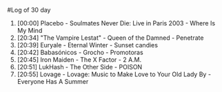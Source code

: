 #Log of 30 day

1. [00:00] Placebo - Soulmates Never Die: Live in Paris 2003 - Where Is My Mind
1. [20:34] "The Vampire Lestat" - Queen of the Damned - Penetrate
1. [20:39] Euryale - Eternal Winter - Sunset candies
1. [20:42] Babasónicos - Grocho - Promotoras
1. [20:45] Iron Maiden - The X Factor - 2 A.M.
1. [20:51] LukHash - The Other Side - POISON
1. [20:55] Lovage - Lovage: Music to Make Love to Your Old Lady By - Everyone Has A Summer
